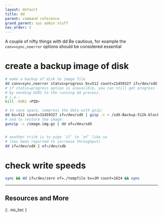 ```yaml
---
layout: default
title: dd
parent: command reference 
grand_parent: sys admin stuff
nav_order: 2
---
```


A couple of nifty things with dd
Be cautious, for example the `conv=sync,noerror` options should be considered essential

# create a backup image of disk
```bash
# make a backup of disk to image file
dd conv=sync,noerror status=progress bs=512 count=21459327 if=/dev/sdX of=/sdX-Backup-512k-blocks.img.gz
# if status=progress option is unavailble, you can still get progress
# by sending USR1 to the running dd process.
# i.e.:
kill -USR1 <PID>

# to save space, compress the data with gzip:
dd bs=512 count=31459327 if=/dev/sdX | gzip -c > /sdX-Backup-512k-blocks.img.gz
# and to restore the image:
gunzip -c /image.img.gz | dd of=/dev/sdX


# another trick is to pipe `if` to `of` like so
# (has been reported to increase throughput)
dd if=/dev/sdX | of=/dev/sdb
```

# check write speeds
```bash
sync && dd if=/dev/zero of=./tempfile bs=1M count=1024 && sync
```

---

## Resources and More
{: .no_toc }
